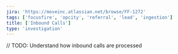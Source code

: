 ```yaml
---
jira: 'https://moveinc.atlassian.net/browse/FF-1272'
tags: ['focusfire', 'opcity', 'referral', 'lead', 'ingestion']
title: ['Inbound Calls']
type: 'investigation'
---
```


// TODO: Understand how inbound calls are processed